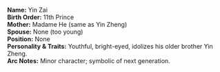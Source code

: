 **Name:** Yin Zai  
**Birth Order:** 11th Prince  
**Mother:** Madame He (same as Yin Zheng)  
**Spouse:** None (too young)  
**Position:** None  
**Personality & Traits:** Youthful, bright-eyed, idolizes his older brother Yin Zheng.  
**Arc Notes:** Minor character; symbolic of next generation.  
